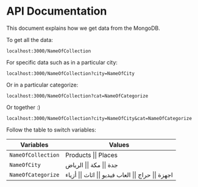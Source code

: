 # API Documentation
This document explains how we get data from the MongoDB.

To get all the data:
```
localhost:3000/NameOfCollection
```

For specific data such as in a particular city:
```
localhost:3000/NameOfCollection?city=NameOfCity
```

Or in a particular categorize:
```
localhost:3000/NameOfCollection?cat=NameOfCategorize
```

Or together :)
```
localhost:3000/NameOfCollection?city=NameOfCity&cat=NameOfCategorize
```

Follow the table to switch variables:

Variables | Values 
--- | --- 
`NameOfCollection` | Products \|\| Places 
`NameOfCity` | جدة \|\| مكة \|\| الرياض  
`NameOfCategorize` | اجهزة \|\| حراج \|\| العاب فيديو \|\| اثاث \|\| أزياء 
